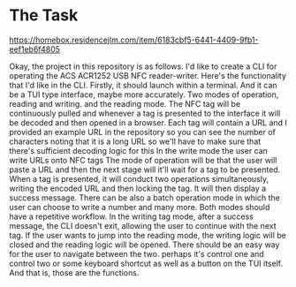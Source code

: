 # The Task 


https://homebox.residencejlm.com/item/6183cbf5-6441-4409-9fb1-eef1eb6f4805

Okay, the project in this repository is as follows. I'd like to create a CLI for operating the ACS ACR1252 USB NFC reader-writer. Here's the functionality that I'd like in the CLI. Firstly, it should launch within a terminal. And it can be a TUI type interface, maybe more accurately. Two modes of operation, reading and writing. and the reading mode. The NFC tag will be continuously pulled and whenever a tag is presented to the interface it will be decoded and then opened in a browser. Each tag will contain a URL and I provided an example URL in the repository so you can see the number of characters noting that it is a long URL so we'll have to make sure that there's sufficient decoding logic for this In the write mode the user can write URLs onto NFC tags The mode of operation will be that the user will paste a URL and then the next stage will it'll wait for a tag to be presented. When a tag is presented, it will conduct two operations simultaneously, writing the encoded URL and then locking the tag. It will then display a success message. There can be also a batch operation mode in which the user can choose to write a number and many more. Both modes should have a repetitive workflow. In the writing tag mode, after a success message, the CLI doesn't exit, allowing the user to continue with the next tag. If the user wants to jump into the reading mode, the writing logic will be closed and the reading logic will be opened. There should be an easy way for the user to navigate between the two. perhaps it's control one and control two or some keyboard shortcut as well as a button on the TUI itself. And that is, those are the functions.